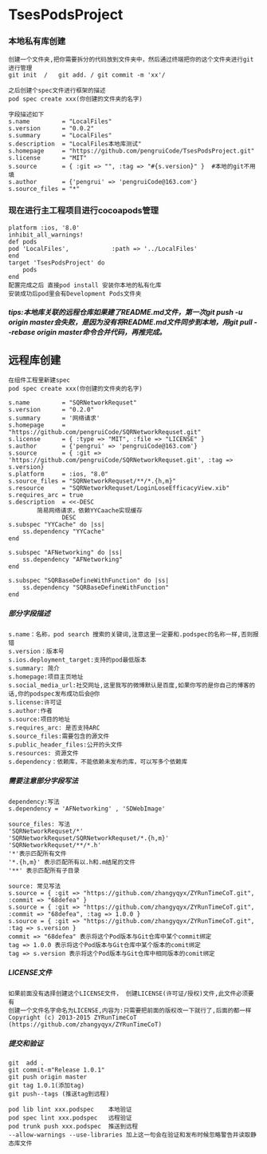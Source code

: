 # TsesPodsProject

### 本地私有库创建
    创建一个文件夹,把你需要拆分的代码放到文件夹中，然后通过终端把你的这个文件夹进行git进行管理
    git init  /   git add. / git commit -m 'xx'/
    
    之后创建个spec文件进行框架的描述
    pod spec create xxx(你创建的文件夹的名字)
    
    字段描述如下
    s.name         = "LocalFiles"
    s.version      = "0.0.2"
    s.summary      = "LocalFiles"
    s.description  = "LocalFiles本地库测试"
    s.homepage     = "https://github.com/pengruiCode/TsesPodsProject.git"
    s.license      = "MIT"
    s.source       = { :git => "", :tag => "#{s.version}" }  #本地的git不用填
    s.author       = {'pengrui' => 'pengruiCode@163.com'}
    s.source_files = "*"
    
 ### 现在进行主工程项目进行cocoapods管理   
    platform :ios, '8.0'
    inhibit_all_warnings!
    def pods
    pod 'LocalFiles',            :path => '../LocalFiles'
    end
    target 'TsesPodsProject' do
        pods
    end
    配置完成之后 直接pod install 安装你本地的私有化库
    安装成功后pod里会有Development Pods文件夹
    
 ##### tips:本地库关联的远程仓库如果建了README.md文件，第一次git push -u origin master会失败，是因为没有将README.md文件同步到本地，用git pull --rebase origin master命令合并代码，再推完成。
    
## 远程库创建
    在组件工程里新建spec
    pod spec create xxx(你创建的文件夹的名字)
    
    s.name         = "SQRNetworkRequset"
    s.version      = "0.2.0"
    s.summary  	   = '网络请求'
    s.homepage     = "https://github.com/pengruiCode/SQRNetworkRequset.git"
    s.license      = { :type => "MIT", :file => "LICENSE" }
    s.author       = {'pengrui' => 'pengruiCode@163.com'}
    s.source       = { :git => 'https://github.com/pengruiCode/SQRNetworkRequset.git', :tag => s.version}
    s.platform 	   = :ios, "8.0"
    s.source_files = "SQRNetworkRequset/**/*.{h,m}"
    s.resource     = "SQRNetworkRequset/LoginLoseEfficacyView.xib"
    s.requires_arc = true
    s.description  = <<-DESC
			简易网络请求，依赖YYCaache实现缓存
                   DESC
    s.subspec "YYCache" do |ss|
        ss.dependency "YYCache"
    end

    s.subspec "AFNetworking" do |ss|
        ss.dependency "AFNetworking"
    end

    s.subspec "SQRBaseDefineWithFunction" do |ss|
        ss.dependency "SQRBaseDefineWithFunction"
    end
    
##### 部分字段描述
    s.name：名称，pod search 搜索的关键词,注意这里一定要和.podspec的名称一样,否则报错
    s.version：版本号
    s.ios.deployment_target:支持的pod最低版本
    s.summary: 简介
    s.homepage:项目主页地址
    s.social_media_url:社交网址,这里我写的微博默认是百度,如果你写的是你自己的博客的话,你的podspec发布成功后会@你
    s.license:许可证
    s.author:作者
    s.source:项目的地址
    s.requires_arc: 是否支持ARC
    s.source_files:需要包含的源文件
    s.public_header_files:公开的头文件
    s.resources: 资源文件
    s.dependency：依赖库，不能依赖未发布的库，可以写多个依赖库
    
##### 需要注意部分字段写法
    dependency:写法
    s.dependency = 'AFNetworking' , 'SDWebImage'
    
    source_files: 写法 
    'SQRNetworkRequset/*'
    'SQRNetworkRequset/SQRNetworkRequset/*.{h,m}'
    'SQRNetworkRequset/**/*.h'
    '*'表示匹配所有文件
    '*.{h,m}' 表示匹配所有以.h和.m结尾的文件
    '**' 表示匹配所有子目录
    
    source: 常见写法
    s.source = { :git => "https://github.com/zhangyqyx/ZYRunTimeCoT.git", :commit => "68defea" }
    s.source = { :git => "https://github.com/zhangyqyx/ZYRunTimeCoT.git", :commit => "68defea", :tag => 1.0.0 }
    s.source = { :git => "https://github.com/zhangyqyx/ZYRunTimeCoT.git", :tag => s.version }
    commit => "68defea" 表示将这个Pod版本与Git仓库中某个commit绑定
    tag => 1.0.0 表示将这个Pod版本与Git仓库中某个版本的comit绑定
    tag => s.version 表示将这个Pod版本与Git仓库中相同版本的comit绑定
    
##### LICENSE文件 
    如果前面没有选择创建这个LICENSE文件， 创建LICENSE(许可证/授权)文件,此文件必须要有
    创建一个文件名字命名为LICENSE,内容为:只需要把前面的版权改一下就行了,后面的都一样
    Copyright (c) 2013-2015 ZYRunTimeCoT (https://github.com/zhangyqyx/ZYRunTimeCoT)
    
##### 提交和验证
    git  add .
    git commit-m"Release 1.0.1"
    git push origin master
    git tag 1.0.1(添加tag)
    git push--tags (推送tag到远程)
    
    pod lib lint xxx.podspec    本地验证
    pod spec lint xxx.podspec   远程验证
    pod trunk push xxx.podspec  推送到远程
    --allow-warnings --use-libraries 加上这一句会在验证和发布时候忽略警告并读取静态库文件
    
    
